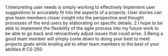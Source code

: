 1.Interpreting user needs is simply working to effectively implement user suggestions to accurately fit into the aspects of a projects. User stories can give team members closer insight into the perspective and thought processes of the end users by elaborating on specific details.
2.I hope to be able to implement the flexibility of the agile process into my future work to be able to go back and retroactively adjust issues that could arise.
3.Being a good team member will simply come down to doing your best to meet projects goals while lending aid to other team members to the best of your abilities.# CS-250
